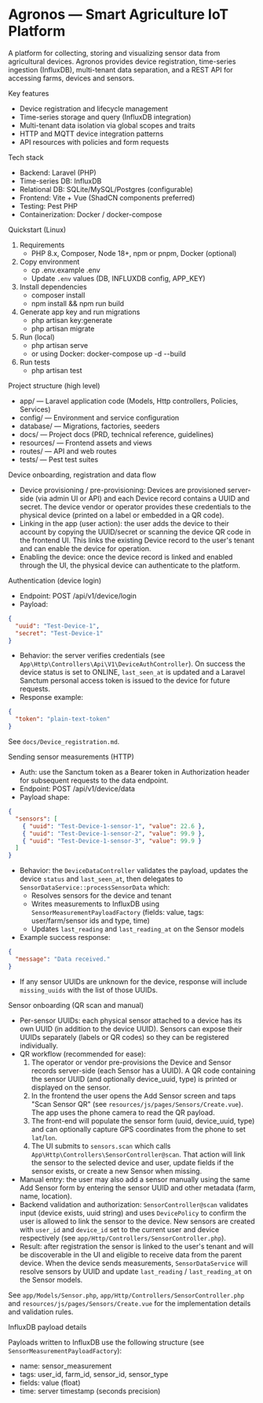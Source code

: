 # Agronos — Smart Agriculture IoT Platform

A platform for collecting, storing and visualizing sensor data from agricultural devices. Agronos provides device registration, time-series ingestion (InfluxDB), multi-tenant data separation, and a REST API for accessing farms, devices and sensors.

Key features
- Device registration and lifecycle management
- Time-series storage and query (InfluxDB integration)
- Multi-tenant data isolation via global scopes and traits
- HTTP and MQTT device integration patterns
- API resources with policies and form requests

Tech stack
- Backend: Laravel (PHP)
- Time-series DB: InfluxDB
- Relational DB: SQLite/MySQL/Postgres (configurable)
- Frontend: Vite + Vue (ShadCN components preferred)
- Testing: Pest PHP
- Containerization: Docker / docker-compose


Quickstart (Linux)
1. Requirements
   - PHP 8.x, Composer, Node 18+, npm or pnpm, Docker (optional)
2. Copy environment
   - cp .env.example .env
   - Update `.env` values (DB, INFLUXDB config, APP_KEY)
3. Install dependencies
   - composer install
   - npm install && npm run build
4. Generate app key and run migrations
   - php artisan key:generate
   - php artisan migrate
5. Run (local)
   - php artisan serve 
   - or using Docker: docker-compose up -d --build
6. Run tests
   - php artisan test

Project structure (high level)
- app/ — Laravel application code (Models, Http controllers, Policies, Services)
- config/ — Environment and service configuration
- database/ — Migrations, factories, seeders
- docs/ — Project docs (PRD, technical reference, guidelines)
- resources/ — Frontend assets and views
- routes/ — API and web routes
- tests/ — Pest test suites

Device onboarding, registration and data flow

- Device provisioning / pre-provisioning: Devices are provisioned server-side (via admin UI or API) and each Device record contains a UUID and secret. The device vendor or operator provides these credentials to the physical device (printed on a label or embedded in a QR code).
- Linking in the app (user action): the user adds the device to their account by copying the UUID/secret or scanning the device QR code in the frontend UI. This links the existing Device record to the user's tenant and can enable the device for operation.
- Enabling the device: once the device record is linked and enabled through the UI, the physical device can authenticate to the platform.

Authentication (device login)

- Endpoint: POST /api/v1/device/login
- Payload:

```json
{
  "uuid": "Test-Device-1",
  "secret": "Test-Device-1"
}
```
- Behavior: the server verifies credentials (see `App\Http\Controllers\Api\V1\DeviceAuthController`). On success the device status is set to ONLINE, `last_seen_at` is updated and a Laravel Sanctum personal access token is issued to the device for future requests.
- Response example:

```json
{
  "token": "plain-text-token"
}
```

  See `docs/Device_registration.md`.

Sending sensor measurements (HTTP)

- Auth: use the Sanctum token as a Bearer token in Authorization header for subsequent requests to the data endpoint.
- Endpoint: POST /api/v1/device/data
- Payload shape:

```json
{
  "sensors": [
    { "uuid": "Test-Device-1-sensor-1", "value": 22.6 },
    { "uuid": "Test-Device-1-sensor-2", "value": 99.9 },
    { "uuid": "Test-Device-1-sensor-3", "value": 99.9 }
  ]
}
```
- Behavior: the `DeviceDataController` validates the payload, updates the device `status` and `last_seen_at`, then delegates to `SensorDataService::processSensorData` which:
  - Resolves sensors for the device and tenant
  - Writes measurements to InfluxDB using `SensorMeasurementPayloadFactory` (fields: value, tags: user/farm/sensor ids and type, time)
  - Updates `last_reading` and `last_reading_at` on the Sensor models
- Example success response:

```json
{
  "message": "Data received."
}
```
- If any sensor UUIDs are unknown for the device, response will include `missing_uuids` with the list of those UUIDs.

Sensor onboarding (QR scan and manual)

- Per-sensor UUIDs: each physical sensor attached to a device has its own UUID (in addition to the device UUID). Sensors can expose their UUIDs separately (labels or QR codes) so they can be registered individually.
- QR workflow (recommended for ease):
  1. The operator or vendor pre-provisions the Device and Sensor records server-side (each Sensor has a UUID). A QR code containing the sensor UUID (and optionally device_uuid, type) is printed or displayed on the sensor.
  2. In the frontend the user opens the Add Sensor screen and taps "Scan Sensor QR" (see `resources/js/pages/Sensors/Create.vue`). The app uses the phone camera to read the QR payload.
  3. The front-end will populate the sensor form (uuid, device_uuid, type) and can optionally capture GPS coordinates from the phone to set `lat`/`lon`.
  4. The UI submits to `sensors.scan` which calls `App\Http\Controllers\SensorController@scan`. That action will link the sensor to the selected device and user, update fields if the sensor exists, or create a new Sensor when missing.
- Manual entry: the user may also add a sensor manually using the same Add Sensor form by entering the sensor UUID and other metadata (farm, name, location).
- Backend validation and authorization: `SensorController@scan` validates input (device exists, uuid string) and uses `DevicePolicy` to confirm the user is allowed to link the sensor to the device. New sensors are created with `user_id` and `device_id` set to the current user and device respectively (see `app/Http/Controllers/SensorController.php`).
- Result: after registration the sensor is linked to the user's tenant and will be discoverable in the UI and eligible to receive data from the parent device. When the device sends measurements, `SensorDataService` will resolve sensors by UUID and update `last_reading` / `last_reading_at` on the Sensor models.

See `app/Models/Sensor.php`, `app/Http/Controllers/SensorController.php` and `resources/js/pages/Sensors/Create.vue` for the implementation details and validation rules.

InfluxDB payload details

Payloads written to InfluxDB use the following structure (see `SensorMeasurementPayloadFactory`):
- name: sensor_measurement
- tags: user_id, farm_id, sensor_id, sensor_type
- fields: value (float)
- time: server timestamp (seconds precision)



